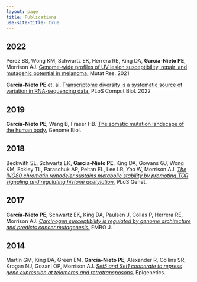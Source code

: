 ```yaml
---
layout: page
title: Publications
use-site-title: true
---
```


## 2022

Perez BS, Wong KM, Schwartz EK, Herrera RE, King DA, **García-Nieto PE**, Morrison AJ. [Genome-wide profiles of UV lesion susceptibility, repair, and mutagenic potential in melanoma.](https://pubmed.ncbi.nlm.nih.gov/34333390/) Mutat Res. 2021

**Garcia-Nieto PE** et. al. [Transcriptome diversity is a systematic source of variation in RNA-sequencing data.](https://journals.plos.org/ploscompbiol/article?id=10.1371/journal.pcbi.1009939) PLoS Comput Biol. 2022


## 2019
**García-Nieto PE**, Wang B, Fraser HB. [The somatic mutation landscape of the human body.](https://genomebiology.biomedcentral.com/articles/10.1186/s13059-019-1919-5) Genome Biol.

## 2018
Beckwith SL, Schwartz EK, **García-Nieto PE**, King DA, Gowans GJ, Wong KM, Eckley TL, Paraschuk AP, Peltan EL, Lee LR, Yao W, Morrison AJ. [*The INO80 chromatin remodeler sustains metabolic stability by promoting TOR signaling and regulating histone acetylation.*]("https://www.ncbi.nlm.nih.gov/pubmed/29462149") PLoS Genet.

## 2017
**García-Nieto PE**, Schwartz EK, King DA, Paulsen J, Collas P, Herrera RE, Morrison AJ. [*Carcinogen susceptibility is regulated by genome architecture and predicts cancer mutagenesis.*](https://www.ncbi.nlm.nih.gov/pubmed/28814448) EMBO J.

## 2014
Martín GM, King DA, Green EM, **García-Nieto PE**, Alexander R, Collins SR, Krogan NJ, Gozani OP, Morrison AJ. [*Set5 and Set1 cooperate to repress gene expression at telomeres and retrotransposons.*](https://www.ncbi.nlm.nih.gov/pubmed/24442241) Epigenetics.

